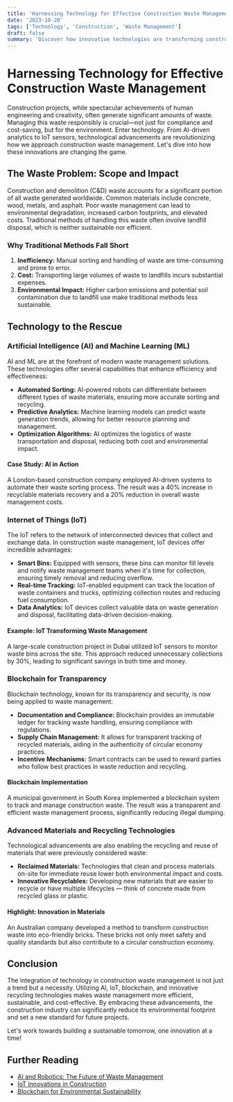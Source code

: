 ```yaml
---
title: 'Harnessing Technology for Effective Construction Waste Management'
date: '2023-10-20'
tags: ['Technology', 'Construction', 'Waste Management']
draft: false
summary: 'Discover how innovative technologies are transforming construction waste management, making it more efficient, sustainable, and cost-effective.'
---
```


# Harnessing Technology for Effective Construction Waste Management

Construction projects, while spectacular achievements of human engineering and creativity, often generate significant amounts of waste. Managing this waste responsibly is crucial—not just for compliance and cost-saving, but for the environment. Enter technology. From AI-driven analytics to IoT sensors, technological advancements are revolutionizing how we approach construction waste management. Let's dive into how these innovations are changing the game.

## The Waste Problem: Scope and Impact

Construction and demolition (C&D) waste accounts for a significant portion of all waste generated worldwide. Common materials include concrete, wood, metals, and asphalt. Poor waste management can lead to environmental degradation, increased carbon footprints, and elevated costs. Traditional methods of handling this waste often involve landfill disposal, which is neither sustainable nor efficient.

### Why Traditional Methods Fall Short

1. **Inefficiency:** Manual sorting and handling of waste are time-consuming and prone to error.
2. **Cost:** Transporting large volumes of waste to landfills incurs substantial expenses.
3. **Environmental Impact:** Higher carbon emissions and potential soil contamination due to landfill use make traditional methods less sustainable.

## Technology to the Rescue

### Artificial Intelligence (AI) and Machine Learning (ML)

AI and ML are at the forefront of modern waste management solutions. These technologies offer several capabilities that enhance efficiency and effectiveness:

- **Automated Sorting:** AI-powered robots can differentiate between different types of waste materials, ensuring more accurate sorting and recycling.
- **Predictive Analytics:** Machine learning models can predict waste generation trends, allowing for better resource planning and management.
- **Optimization Algorithms:** AI optimizes the logistics of waste transportation and disposal, reducing both cost and environmental impact.

#### Case Study: AI in Action

A London-based construction company employed AI-driven systems to automate their waste sorting process. The result was a 40% increase in recyclable materials recovery and a 20% reduction in overall waste management costs.

### Internet of Things (IoT) 

The IoT refers to the network of interconnected devices that collect and exchange data. In construction waste management, IoT devices offer incredible advantages:

- **Smart Bins:** Equipped with sensors, these bins can monitor fill levels and notify waste management teams when it's time for collection, ensuring timely removal and reducing overflow.
- **Real-time Tracking:** IoT-enabled equipment can track the location of waste containers and trucks, optimizing collection routes and reducing fuel consumption.
- **Data Analytics:** IoT devices collect valuable data on waste generation and disposal, facilitating data-driven decision-making.

#### Example: IoT Transforming Waste Management

A large-scale construction project in Dubai utilized IoT sensors to monitor waste bins across the site. This approach reduced unnecessary collections by 30%, leading to significant savings in both time and money.

### Blockchain for Transparency

Blockchain technology, known for its transparency and security, is now being applied to waste management:

- **Documentation and Compliance:** Blockchain provides an immutable ledger for tracking waste handling, ensuring compliance with regulations.
- **Supply Chain Management:** It allows for transparent tracking of recycled materials, aiding in the authenticity of circular economy practices.
- **Incentive Mechanisms:** Smart contracts can be used to reward parties who follow best practices in waste reduction and recycling.

#### Blockchain Implementation

A municipal government in South Korea implemented a blockchain system to track and manage construction waste. The result was a transparent and efficient waste management process, significantly reducing illegal dumping.

### Advanced Materials and Recycling Technologies

Technological advancements are also enabling the recycling and reuse of materials that were previously considered waste:

- **Reclaimed Materials:** Technologies that clean and process materials on-site for immediate reuse lower both environmental impact and costs.
- **Innovative Recyclables:** Developing new materials that are easier to recycle or have multiple lifecycles — think of concrete made from recycled glass or plastic.
  
#### Highlight: Innovation in Materials

An Australian company developed a method to transform construction waste into eco-friendly bricks. These bricks not only meet safety and quality standards but also contribute to a circular construction economy.

## Conclusion

The integration of technology in construction waste management is not just a trend but a necessity. Utilizing AI, IoT, blockchain, and innovative recycling technologies makes waste management more efficient, sustainable, and cost-effective. By embracing these advancements, the construction industry can significantly reduce its environmental footprint and set a new standard for future projects.

Let's work towards building a sustainable tomorrow, one innovation at a time!

## Further Reading

- [AI and Robotics: The Future of Waste Management](https://example.com/ai-robotics-waste)
- [IoT Innovations in Construction](https://example.com/iot-construction)
- [Blockchain for Environmental Sustainability](https://example.com/blockchain-environment)